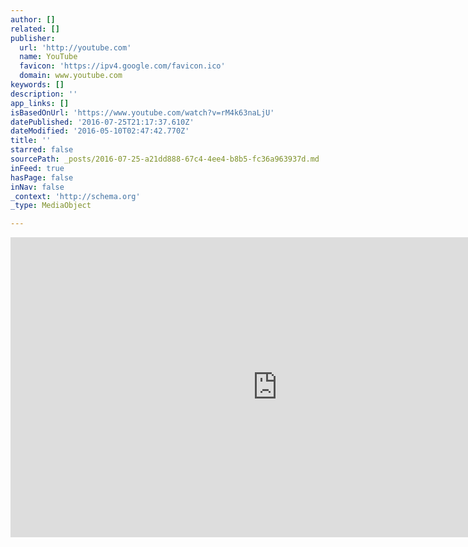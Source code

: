 ```yaml
---
author: []
related: []
publisher:
  url: 'http://youtube.com'
  name: YouTube
  favicon: 'https://ipv4.google.com/favicon.ico'
  domain: www.youtube.com
keywords: []
description: ''
app_links: []
isBasedOnUrl: 'https://www.youtube.com/watch?v=rM4k63naLjU'
datePublished: '2016-07-25T21:17:37.610Z'
dateModified: '2016-05-10T02:47:42.770Z'
title: ''
starred: false
sourcePath: _posts/2016-07-25-a21dd888-67c4-4ee4-b8b5-fc36a963937d.md
inFeed: true
hasPage: false
inNav: false
_context: 'http://schema.org'
_type: MediaObject

---
```

<iframe src="https://cdn.embedly.com/widgets/media.html?url=https%3A%2F%2Fipv4.google.com%2Fsorry%2FIndexRedirect%3Fcontinue%3Dhttps%3A%2F%2Fwww.youtube.com%2Fwatch%253Fv%253DrM4k63naLjU%26q%3DCGMSBDbMFPkYsZLFuQUiGQDxp4NLtA9gZu7QXCWiPTSMVSK5f8FoCvM&amp;src=http%3A%2F%2Fwww.youtube.com%2Fembed%2FNone&amp;type=text%2Fhtml&amp;key=b7d04c9b404c499eba89ee7072e1c4f7&amp;schema=google" width="854" height="480" scrolling="no" frameborder="0" allowfullscreen="" style=""></iframe>